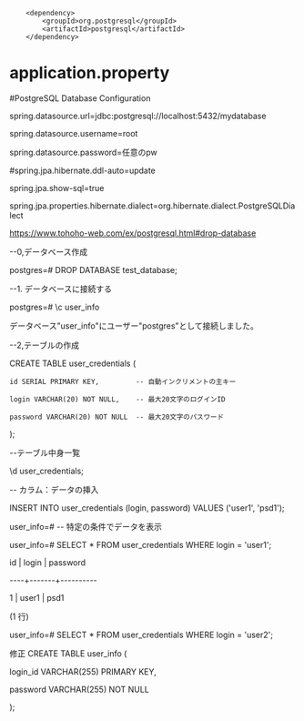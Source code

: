 <!--ポスグレxml-->
		<dependency>
			<groupId>org.postgresql</groupId>
			<artifactId>postgresql</artifactId>
		</dependency>

# application.property
  #PostgreSQL Database Configuration
  
spring.datasource.url=jdbc:postgresql://localhost:5432/mydatabase

spring.datasource.username=root

spring.datasource.password=任意のpw

#spring.jpa.hibernate.ddl-auto=update

spring.jpa.show-sql=true

spring.jpa.properties.hibernate.dialect=org.hibernate.dialect.PostgreSQLDialect

https://www.tohoho-web.com/ex/postgresql.html#drop-database

--0,データベース作成

postgres=# DROP DATABASE test_database;

--1. データベースに接続する

postgres=# \c user_info

データベース"user_info"にユーザー"postgres"として接続しました。

--2,テーブルの作成

CREATE TABLE user_credentials (

    id SERIAL PRIMARY KEY,         -- 自動インクリメントの主キー
    
    login VARCHAR(20) NOT NULL,    -- 最大20文字のログインID
    
    password VARCHAR(20) NOT NULL  -- 最大20文字のパスワード
);

--テーブル中身一覧

\d user_credentials;

-- カラム：データの挿入

INSERT INTO user_credentials (login, password) VALUES ('user1', 'psd1');

user_info=# -- 特定の条件でデータを表示

user_info=# SELECT * FROM user_credentials WHERE login = 'user1';

 id | login | password
 
----+-------+----------

  1 | user1 | psd1
  
(1 行)

user_info=# SELECT * FROM user_credentials WHERE login = 'user2';


修正
CREATE TABLE user_info (

  login_id VARCHAR(255) PRIMARY KEY,
  
  password VARCHAR(255) NOT NULL
  
);

